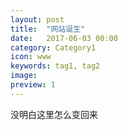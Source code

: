 ```yaml
---
layout: post
title:  "网站诞生"
date:   2017-06-03 00:00
category: Category1
icon: www
keywords: tag1, tag2
image: 
preview: 1
---
```


没明白这里怎么变回来